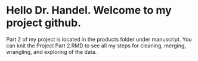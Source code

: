 # Hello Dr. Handel. Welcome to my project github. 

Part 2 of my project is located in the products folder under manuscript. You can knit the Project Part 2.RMD to see all my steps for cleaning, merging, wrangling, and exploring of the data.

